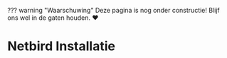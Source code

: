 ??? warning "Waarschuwing"
    Deze pagina is nog onder constructie! Blijf ons wel in de gaten houden. :heart:

# Netbird Installatie

